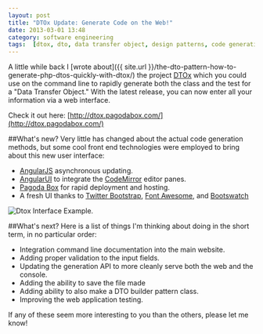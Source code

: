 ```yaml
---
layout: post
title: "DTOx Update: Generate Code on the Web!"
date: 2013-03-01 13:48
category: software engineering
tags:  [dtox, dto, data transfer object, design patterns, code generation]
---
```

A little while back I [wrote about]({{ site.url }}/the-dto-pattern-how-to-generate-php-dtos-quickly-with-dtox/) the project [DTOx](https://github.com/jasonrobertfox/DTOx) which you could use on the command line to rapidly generate both the class and the test for a "Data Transfer Object." With the latest release, you can now enter all your information via a web interface.

Check it out here: [http://dtox.pagodabox.com/](http://dtox.pagodabox.com/)

##What's new?
Very little has changed about the actual code generation methods, but some cool front end technologies were employed to bring about this new user interface:

- [AngularJS](http://angularjs.org/) asynchronous updating.
- [AngularUI](http://angular-ui.github.com/) to integrate the [CodeMirror](http://codemirror.net/) editor panes.
- [Pagoda Box](https://pagodabox.com/) for rapid deployment and hosting.
- A fresh UI thanks to [Twitter Bootstrap](http://twitter.github.com/bootstrap/), [Font Awesome](http://fortawesome.github.com/Font-Awesome/), and [Bootswatch](http://bootswatch.com/)

![Dtox Interface Example.](/images/post-content/dtox-capture.png)

##What's next?
Here is a list of things I'm thinking about doing in the short term, in no particular order:

- Integration command line documentation into the main website.
- Adding proper validation to the input fields.
- Updating the generation API to more cleanly serve both the web and the console.
- Adding the ability to save the file made
- Adding ability to also make a DTO builder pattern class.
- Improving the web application testing.

If any of these seem more interesting to you than the others, please let me know!
